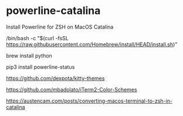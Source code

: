 # powerline-catalina
Install Powerline for ZSH on MacOS Catalina


/bin/bash -c "$(curl -fsSL https://raw.githubusercontent.com/Homebrew/install/HEAD/install.sh)"

brew install python

pip3 install powerline-status

https://github.com/dexpota/kitty-themes

https://github.com/mbadolato/iTerm2-Color-Schemes

https://austencam.com/posts/converting-macos-terminal-to-zsh-in-catalina


